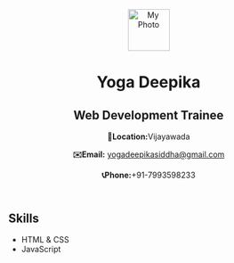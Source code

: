 <!DOCTYPE html>
<html lang="en">
<head>
    <meta charset="UTF-8">
    <meta name="viewport" content="width=device-width, initial-scale=1.0">
    <title>Document</title>
</head>
<body>
    <header>
        <img src="bird.jpeg" alt="My Photo" width="75" height="75"/>
        <h1>Yoga Deepika</h1>
        <h2>Web Development Trainee</h2>
        <p><strong>📍Location:</strong>Vijayawada</p>
        <p><strong>✉️Email:</strong> <a href ="mailto: yogadeepikasiddha@gmail.com">yogadeepikasiddha@gmail.com</a></p>
        <p><strong>📞Phone:</strong>+91-7993598233</p>
    </header>
    <section>
        <h2>Skills</h2>
        <ul>
            <li>HTML & CSS</li>
            <li>JavaScript</li>
        </ul>
    </section>
</body>
</html>
